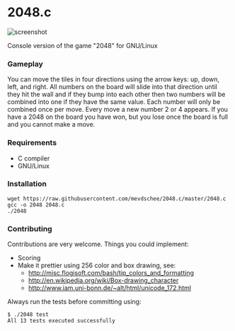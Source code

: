 2048.c
======

![screenshot](http://www.leaseweblabs.com/wp-content/uploads/2014/03/2048.png)

Console version of the game "2048" for GNU/Linux

### Gameplay

You can move the tiles in four directions using the arrow keys: up, down, left, and right. All numbers on the board will slide into that direction until they hit the wall and if they bump into each other then two numbers will be combined into one if they have the same value. Each number will only be combined once per move. Every move a new number 2 or 4 appears. If you have a 2048 on the board you have won, but you lose once the board is full and you cannot make a move. 

### Requirements

- C compiler
- GNU/Linux

### Installation

```
wget https://raw.githubusercontent.com/mevdschee/2048.c/master/2048.c
gcc -o 2048 2048.c
./2048
```

### Contributing

Contributions are very welcome. Things you could implement:

- Scoring
- Make it prettier using 256 color and box drawing, see:
  - http://misc.flogisoft.com/bash/tip_colors_and_formatting
  - http://en.wikipedia.org/wiki/Box-drawing_character
  - http://www.iam.uni-bonn.de/~alt/html/unicode_172.html

Always run the tests before committing using:

```
$ ./2048 test
All 13 tests executed successfully
```
